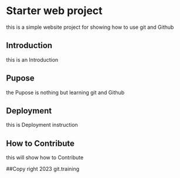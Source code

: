 # Starter web project
this is a simple website project for showing how to use git and Github
## Introduction
this is an Introduction
## Pupose
the Pupose is nothing but learning git and Github
## Deployment
this is Deployment instruction
## How to Contribute
this will show how to Contribute

##Copy right
2023 git.training
